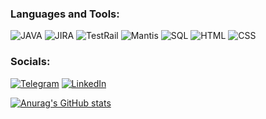  <!--Hi there. I am 44 years old. I have more than 20 years of experience in various fields of architecture, urban planning, BIM, interior design, and concept art. But the time for change is beginning.
 I have no experience in QA/QC in IT companies. But as a team-oriented thinking engineer, I want to start my career as a trainee engineer at QA/QC. I am a good   observer and very attentive to details. I wonder how it works.
 I believe my attention to detail will come in handy
-->

<!--
**ovdro/ovdro** is a ✨ _special_ ✨ repository because its `README.md` (this file) appears on your GitHub profile.

Here are some ideas to get you started:

- 🔭 I’m currently working on ...
- 🌱 I’m currently learning ...
- 👯 I’m looking to collaborate on ...
- 🤔 I’m looking for help with ...
- 💬 Ask me about ...
- 📫 How to reach me: ...
- 😄 Pronouns: ...
- ⚡ Fun fact: ...
-->

### Languages and Tools:

![JAVA](https://img.shields.io/badge/-JAVA-090909?style=for-the-badge&logo=JAVA&logoColor=27A0D9)
![JIRA](https://img.shields.io/badge/-JIRA-090909?style=for-the-badge&logo=JAVA&logoColor=27A0D9)
![TestRail](https://img.shields.io/badge/-TestRail-090909?style=for-the-badge&logo=TestRail&logoColor=27A0D9)
![Mantis](https://img.shields.io/badge/-Mantis-090909?style=for-the-badge&logo=Mantis&logoColor=27A0D9)
![SQL](https://img.shields.io/badge/-SQL-090909?style=for-the-badge&logo=SQL&logoColor=27A0D9)
![HTML](https://img.shields.io/badge/-HTML-090909?style=for-the-badge&logo=HTML&logoColor=27A0D9)
![CSS](https://img.shields.io/badge/-CSS-090909?style=for-the-badge&logo=CSS&logoColor=27A0D9)






### Socials:

[![Telegram](https://img.shields.io/badge/-Telegram-090909?style=for-the-badge&logo=telegram&logoColor=27A0D9)](https://t.me/ovdro)
[![LinkedIn](https://img.shields.io/badge/-LinkedIn-090909?style=for-the-badge&logo=linkedin&logoColor=007BB6)](https://www.linkedin.com/in/ovdro)

[![Anurag's GitHub stats](https://github-readme-stats.vercel.app/api?username=ovdro&theme=github_dark)](https://github.com/anuraghazra/github-readme-stats)
